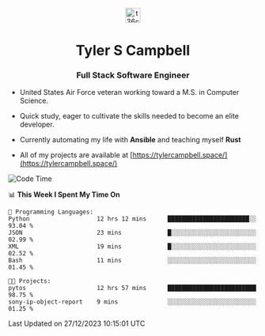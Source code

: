 <p align="center">
<a href="https://www.linkedin.com/in/t36campbell" target="blank"><img align="center" src="https://ik.imagekit.io/t36campbell/Portfolio/linkedin.png.original_m8bbGgPh6.png" alt="t36campbell" height="30" width="30" /></a>
</p>
<h1 align="center">Tyler S Campbell</h1>
<h3 align="center">Full Stack Software Engineer</h3>

* United States Air Force veteran working toward a M.S. in Computer Science.

* Quick study, eager to cultivate the skills needed to become an elite developer.

* Currently automating my life with **Ansible** and teaching myself **Rust**

* All of my projects are available at [https://tylercampbell.space/](https://tylercampbell.space/)

<!--START_SECTION:waka-->
![Code Time](http://img.shields.io/badge/Code%20Time-3%2C064%20hrs%2011%20mins-blue)

📊 **This Week I Spent My Time On** 

```text
💬 Programming Languages: 
Python                   12 hrs 12 mins      ███████████████████████░░   93.04 % 
JSON                     23 mins             █░░░░░░░░░░░░░░░░░░░░░░░░   02.99 % 
XML                      19 mins             █░░░░░░░░░░░░░░░░░░░░░░░░   02.52 % 
Bash                     11 mins             ░░░░░░░░░░░░░░░░░░░░░░░░░   01.45 % 

🐱‍💻 Projects: 
pytos                    12 hrs 57 mins      █████████████████████████   98.75 % 
sony-ip-object-report    9 mins              ░░░░░░░░░░░░░░░░░░░░░░░░░   01.25 % 
```


 Last Updated on 27/12/2023 10:15:01 UTC
<!--END_SECTION:waka-->
